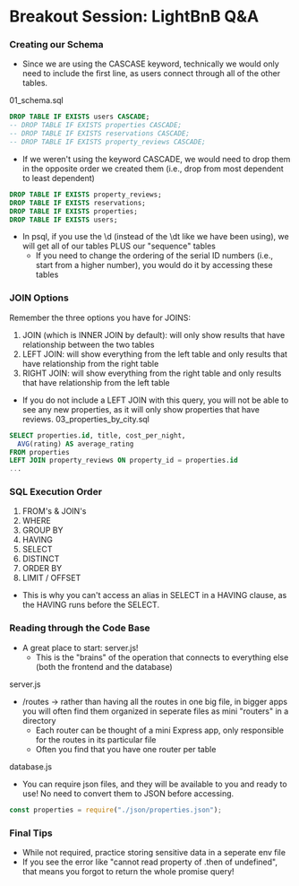 # Breakout Session: LightBnB Q&A

### Creating our Schema

* Since we are using the CASCASE keyword, technically we would only need to include the first line, as users connect through all of the other tables.

01_schema.sql
```sql
DROP TABLE IF EXISTS users CASCADE;
-- DROP TABLE IF EXISTS properties CASCADE;
-- DROP TABLE IF EXISTS reservations CASCADE;
-- DROP TABLE IF EXISTS property_reviews CASCADE;
```

* If we weren't using the keyword CASCADE, we would need to drop them in the opposite order we created them (i.e., drop from most dependent to least dependent)

```sql
DROP TABLE IF EXISTS property_reviews;
DROP TABLE IF EXISTS reservations;
DROP TABLE IF EXISTS properties;
DROP TABLE IF EXISTS users;
```

* In psql, if you use the \d (instead of the \dt like we have been using), we will get all of our tables PLUS our "sequence" tables
  * If you need to change the ordering of the serial ID numbers (i.e., start from a higher number), you would do it by accessing these tables

### JOIN Options
Remember the three options you have for JOINS:
  1. JOIN (which is INNER JOIN by default): will only show results that have relationship between the two tables
  2. LEFT JOIN: will show everything from the left table and only results that have relationship from the right table
  3. RIGHT JOIN: will show everything from the right table and only results that have relationship from the left table

* If you do not include a LEFT JOIN with this query, you will not be able to see any new properties, as it will only show properties that have reviews.
03_properties_by_city.sql
```sql
SELECT properties.id, title, cost_per_night, 
  AVG(rating) AS average_rating
FROM properties
LEFT JOIN property_reviews ON property_id = properties.id
...
```

### SQL Execution Order
1. FROM's & JOIN's
2. WHERE
3. GROUP BY
4. HAVING
5. SELECT
6. DISTINCT
7. ORDER BY
8. LIMIT / OFFSET

* This is why you can't access an alias in SELECT in a HAVING clause, as the HAVING runs before the SELECT.

### Reading through the Code Base
* A great place to start: server.js!
  * This is the "brains" of the operation that connects to everything else (both the frontend and the database)

server.js
* /routes &rarr; rather than having all the routes in one big file, in bigger apps you will often find them organized in seperate files as mini "routers" in a directory
  * Each router can be thought of a mini Express app, only responsible for the routes in its particular file
  * Often you find that you have one router per table

database.js
* You can require json files, and they will be available to you and ready to use! No need to convert them to JSON before accessing.
```js
const properties = require("./json/properties.json");
```

### Final Tips
* While not required, practice storing sensitive data in a seperate env file
* If you see the error like "cannot read property of .then of undefined", that means you forgot to return the whole promise query!